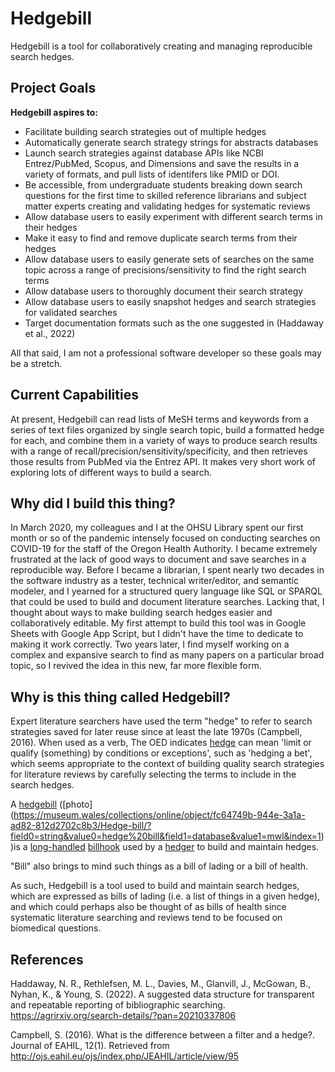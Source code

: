 # Hedgebill
Hedgebill is a tool for collaboratively creating and managing reproducible search hedges.

## Project Goals

**Hedgebill aspires to:**
- Facilitate building search strategies out of multiple hedges
- Automatically generate search strategy strings for abstracts databases
- Launch search strategies against database APIs like NCBI Entrez/PubMed, Scopus, and Dimensions and save the results in a variety of formats, and pull lists of identifers like PMID or DOI.
- Be accessible, from undergraduate students breaking down search questions for the first time to skilled reference librarians and subject matter experts creating and validating hedges for systematic reviews
- Allow database users to easily experiment with different search terms in their hedges
- Make it easy to find and remove duplicate search terms from their hedges
- Allow database users to easily generate sets of searches on the same topic across a range of precisions/sensitivity to find the right search terms
- Allow database users to thoroughly document their search strategy
- Allow database users to easily snapshot hedges and search strategies for validated searches
- Target documentation formats such as the one suggested in (Haddaway et al., 2022)

All that said, I am not a professional software developer so these goals may be a stretch.

## Current Capabilities

At present, Hedgebill can read lists of MeSH terms and keywords from a series of text files organized by single search topic, build a formatted hedge for each, and combine them in a variety of ways to produce search results with a range of recall/precision/sensitivity/specificity, and then retrieves those results from PubMed via the Entrez API. It makes very short work of exploring lots of different ways to build a search.

## Why did I build this thing?

In March 2020, my colleagues and I at the OHSU Library spent our first month or so of the pandemic intensely focused on conducting searches on COVID-19 for the staff of the Oregon Health Authority. I became extremely frustrated at the lack of good ways to document and save searches in a reproducible way. Before I became a librarian, I spent nearly two decades in the software industry as a tester, technical writer/editor, and semantic modeler, and I yearned for a structured query language like SQL or SPARQL that could be used to build and document literature searches. Lacking that, I thought about ways to make building search hedges easier and collaboratively editable. My first attempt to build this tool was in Google Sheets with Google App Script, but I didn't have the time to dedicate to making it work correctly. Two years later, I find myself working on a complex and expansive search to find as many papers on a particular broad topic, so I revived the idea in this new, far more flexible form.

## Why is this thing called Hedgebill?

Expert literature searchers have used the term "hedge" to refer to search strategies saved for later reuse since at least the late 1970s (Campbell, 2016). When used as a verb, The OED indicates [hedge](https://www.google.com/search?q=define%3Ahedge) can mean 'limit or qualify (something) by conditions or exceptions', such as 'hedging a bet', which seems appropriate to the context of building quality search strategies for literature reviews by carefully selecting the terms to include in the search hedges.

A [hedgebill](https://en.wiktionary.org/wiki/hedgebill) ([photo]
(https://museum.wales/collections/online/object/fc64749b-944e-3a1a-ad82-812d2702c8b3/Hedge-bill/?field0=string&value0=hedge%20bill&field1=database&value1=mwl&index=1))is a [long-handled](https://www.thefreedictionary.com/Hedge+bill) [billhook](https://en.wikipedia.org/wiki/Billhook) used by a [hedger](https://en.wiktionary.org/wiki/hedger) to build and maintain hedges. 

"Bill" also brings to mind such things as a bill of lading or a bill of health.

As such, Hedgebill is a tool used to build and maintain search hedges, which are expressed as bills of lading (i.e. a list of things in a given hedge), and which could perhaps also be thought of as bills of health since systematic literature searching and reviews tend to be focused on biomedical questions. 

## References

Haddaway, N. R., Rethlefsen, M. L., Davies, M., Glanvill, J., McGowan, B., Nyhan, K., & Young, S. (2022). A suggested data structure for transparent and repeatable reporting of bibliographic searching. https://agrirxiv.org/search-details/?pan=20210337806

Campbell, S. (2016). What is the difference between a filter and a hedge?. Journal of EAHIL, 12(1). Retrieved from http://ojs.eahil.eu/ojs/index.php/JEAHIL/article/view/95
